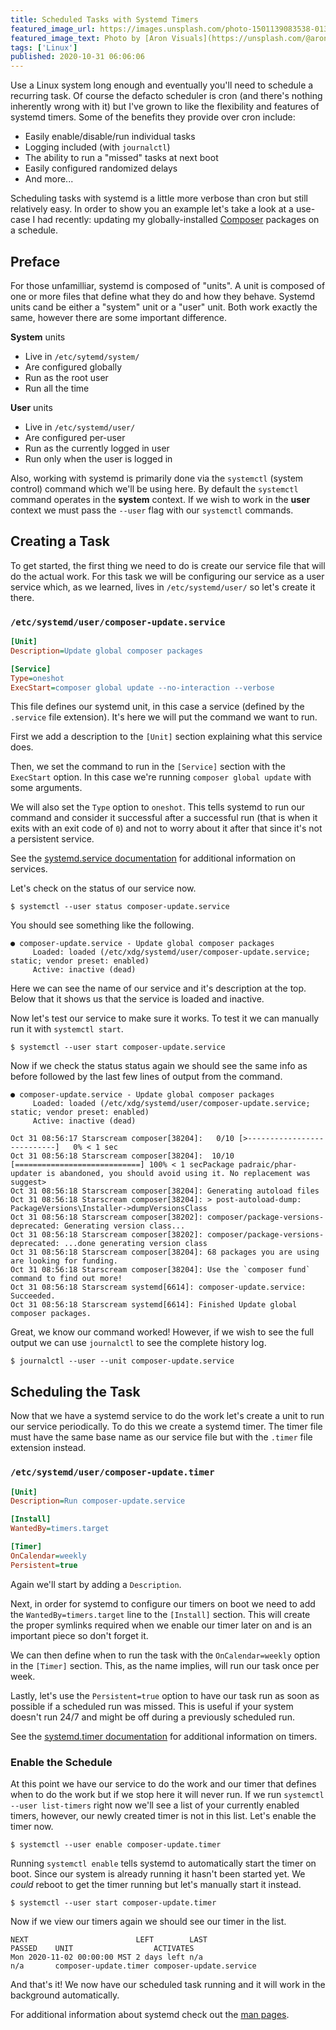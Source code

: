 ```yaml
---
title: Scheduled Tasks with Systemd Timers
featured_image_url: https://images.unsplash.com/photo-1501139083538-0139583c060f?ixid=eyJhcHBfaWQiOjEyMDd9&auto=format&w=1600
featured_image_text: Photo by [Aron Visuals](https://unsplash.com/@aronvisuals?utm_source=unsplash&amp;utm_medium=referral&amp;utm_content=creditCopyText) on [Unsplash](https://unsplash.com/?utm_source=unsplash&amp;utm_medium=referral&amp;utm_content=creditCopyText)
tags: ['Linux']
published: 2020-10-31 06:06:06
---
```


<excerpt>
Use a Linux system long enough and eventually you'll need to schedule a
recurring task. Of course the defacto scheduler is cron (and there's nothing
inherently wrong with it) but I've grown to like the flexibility and features of
systemd timers. Some of the benefits they provide over cron include:
</excerpt>

  - Easily enable/disable/run individual tasks
  - Logging included (with `journalctl`)
  - The ability to run a "missed" tasks at next boot
  - Easily configured randomized delays
  - And more...

Scheduling tasks with systemd is a little more verbose than cron but still
relatively easy. In order to show you an example let's take a look at a
use-case I had recently: updating my globally-installed
[Composer](https://getcomposer.org/) packages on a schedule.

## Preface

For those unfamilliar, systemd is composed of "units". A unit is composed of one
or more files that define what they do and how they behave. Systemd units cand
be either a "system" unit or a "user" unit. Both work exactly the same, however
there are some important difference.

**System** units

  - Live in `/etc/sytemd/system/`
  - Are configured globally
  - Run as the root user
  - Run all the time

**User** units

  - Live in `/etc/systemd/user/`
  - Are configured per-user
  - Run as the currently logged in user
  - Run only when the user is logged in

Also, working with systemd is primarily done via the `systemctl` (system
control) command which we'll be using here. By default the `systemctl` command
operates in the **system** context. If we wish to work in the **user** context
we must pass the `--user` flag with our `systemctl` commands.

## Creating a Task

To get started, the first thing we need to do is create our service file that
will do the actual work. For this task we will be configuring our service as a
user service which, as we learned, lives in `/etc/systemd/user/` so let's create
it there.

### `/etc/systemd/user/composer-update.service`

```ini
[Unit]
Description=Update global composer packages

[Service]
Type=oneshot
ExecStart=composer global update --no-interaction --verbose
```

This file defines our systemd unit, in this case a service (defined by the
`.service` file extension). It's here we will put the command we want to run.

First we add a description to the `[Unit]` section explaining what this service does.

Then, we set the command to run in the `[Service]` section with the `ExecStart`
option. In this case we're running `composer global update` with some arguments.

We will also set the `Type` option to `oneshot`. This tells systemd to run our
command and consider it successful after a successful run (that is when it exits
with an exit code of `0`) and not to worry about it after that since it's not a
persistent service.

<div class="info">
    <p>
        See the <a href="https://www.freedesktop.org/software/systemd/man/systemd.service.html">systemd.service documentation</a> for additional information on services.
    </p>
</div>

Let's check on the status of our service now.

```shell
$ systemctl --user status composer-update.service
```

You should see something like the following.

```
● composer-update.service - Update global composer packages
     Loaded: loaded (/etc/xdg/systemd/user/composer-update.service; static; vendor preset: enabled)
     Active: inactive (dead)
```

Here we can see the name of our service and it's description at the top. Below
that it shows us that the service is loaded and inactive.

Now let's test our service to make sure it works. To test it we can manually run
it with `systemctl start`.

```shell
$ systemctl --user start composer-update.service
```

Now if we check the status status again we should see the same info as before
followed by the last few lines of output from the command.

```
● composer-update.service - Update global composer packages
     Loaded: loaded (/etc/xdg/systemd/user/composer-update.service; static; vendor preset: enabled)
     Active: inactive (dead)

Oct 31 08:56:17 Starscream composer[38204]:   0/10 [>---------------------------]   0% < 1 sec
Oct 31 08:56:18 Starscream composer[38204]:  10/10 [============================] 100% < 1 secPackage padraic/phar-updater is abandoned, you should avoid using it. No replacement was suggest>
Oct 31 08:56:18 Starscream composer[38204]: Generating autoload files
Oct 31 08:56:18 Starscream composer[38204]: > post-autoload-dump: PackageVersions\Installer->dumpVersionsClass
Oct 31 08:56:18 Starscream composer[38202]: composer/package-versions-deprecated: Generating version class...
Oct 31 08:56:18 Starscream composer[38202]: composer/package-versions-deprecated: ...done generating version class
Oct 31 08:56:18 Starscream composer[38204]: 68 packages you are using are looking for funding.
Oct 31 08:56:18 Starscream composer[38204]: Use the `composer fund` command to find out more!
Oct 31 08:56:18 Starscream systemd[6614]: composer-update.service: Succeeded.
Oct 31 08:56:18 Starscream systemd[6614]: Finished Update global composer packages.
```

Great, we know our command worked! However, if we wish to see the full output we
can use `journalctl` to see the complete history log.

```shell
$ journalctl --user --unit composer-update.service
```

## Scheduling the Task

Now that we have a systemd service to do the work let's create a unit to run our
service periodically. To do this we create a systemd timer. The timer file must
have the same base name as our service file but with the `.timer` file extension
instead.

### `/etc/systemd/user/composer-update.timer`

```ini
[Unit]
Description=Run composer-update.service

[Install]
WantedBy=timers.target

[Timer]
OnCalendar=weekly
Persistent=true
```

Again we'll start by adding a `Description`.

Next, in order for systemd to configure our timers on boot we need to add the
`WantedBy=timers.target` line to the `[Install]` section. This will create the
proper symlinks required when we enable our timer later on and is an important
piece so don't forget it.

We can then define when to run the task with the `OnCalendar=weekly` option in
the `[Timer]` section. This, as the name implies, will run our task once per week.

Lastly, let's use the `Persistent=true` option to have our task run as soon as
possible if a scheduled run was missed. This is useful if your system doesn't
run 24/7 and might be off during a previously scheduled run.

<div class="info">
    <p>
        See the <a href="https://www.freedesktop.org/software/systemd/man/systemd.timer.html">systemd.timer documentation</a> for additional information on timers.
    </p>
</div>

### Enable the Schedule

At this point we have our service to do the work and our timer that defines when
to do the work but if we stop here it will never run. If we run
`systemctl --user list-timers` right now we'll see a list of your currently
enabled timers, however, our newly created timer is not in this list. Let's
enable the timer now.

```shell
$ systemctl --user enable composer-update.timer
```

Running `systemctl enable` tells systemd to automatically start the timer on
boot. Since our system is already running it hasn't been started yet. We _could_
reboot to get the timer running but let's manually start it instead.

```shell
$ systemctl --user start composer-update.timer
```

Now if we view our timers again we should see our timer in the list.

```
NEXT                        LEFT        LAST                        PASSED    UNIT                  ACTIVATES              
Mon 2020-11-02 00:00:00 MST 2 days left n/a                         n/a       composer-update.timer composer-update.service
```

And that's it! We now have our scheduled task running and it will work in the
background automatically.

<div class="info">
    <p>
        For additional information about systemd check out the
        <a href="https://www.freedesktop.org/software/systemd/man/index.html">man pages</a>.
    </p>
</div>
